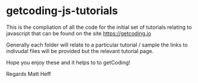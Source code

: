 # getcoding-js-tutorials

This is the compliation of all the code for the initial set of tutorials relating to javascript that can be found on the site https://getcoding.io

Generally each folder will relate to a particular tutorial / sample the links to indivudal files will be provided but the relevant tutorial page.

Hope you enjoy these and it helps to to getCoding!

Regards
Matt Heff
